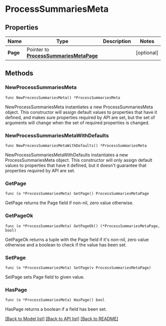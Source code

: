 # ProcessSummariesMeta

## Properties

| Name     | Type                                                                   | Description | Notes      |
| -------- | ---------------------------------------------------------------------- | ----------- | ---------- |
| **Page** | Pointer to [**ProcessSummariesMetaPage**](ProcessSummariesMetaPage.md) |             | [optional] |

## Methods

### NewProcessSummariesMeta

`func NewProcessSummariesMeta() *ProcessSummariesMeta`

NewProcessSummariesMeta instantiates a new ProcessSummariesMeta object.
This constructor will assign default values to properties that have it defined,
and makes sure properties required by API are set, but the set of arguments
will change when the set of required properties is changed.

### NewProcessSummariesMetaWithDefaults

`func NewProcessSummariesMetaWithDefaults() *ProcessSummariesMeta`

NewProcessSummariesMetaWithDefaults instantiates a new ProcessSummariesMeta object.
This constructor will only assign default values to properties that have it defined,
but it doesn't guarantee that properties required by API are set.

### GetPage

`func (o *ProcessSummariesMeta) GetPage() ProcessSummariesMetaPage`

GetPage returns the Page field if non-nil, zero value otherwise.

### GetPageOk

`func (o *ProcessSummariesMeta) GetPageOk() (*ProcessSummariesMetaPage, bool)`

GetPageOk returns a tuple with the Page field if it's non-nil, zero value otherwise
and a boolean to check if the value has been set.

### SetPage

`func (o *ProcessSummariesMeta) SetPage(v ProcessSummariesMetaPage)`

SetPage sets Page field to given value.

### HasPage

`func (o *ProcessSummariesMeta) HasPage() bool`

HasPage returns a boolean if a field has been set.

[[Back to Model list]](../README.md#documentation-for-models) [[Back to API list]](../README.md#documentation-for-api-endpoints) [[Back to README]](../README.md)
